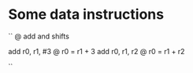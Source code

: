 # Some data instructions

``
@ add and shifts

add r0, r1, #3    @ r0 = r1 + 3
add r0, r1, r2    @ r0 = r1 + r2

``
